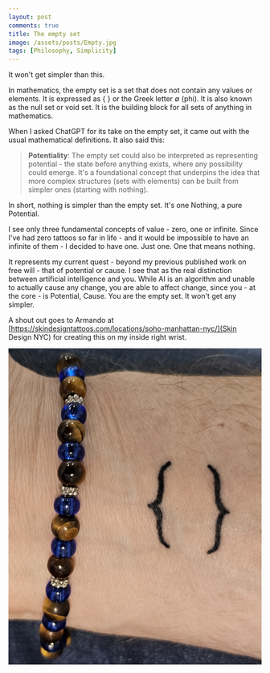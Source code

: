 ```yaml
---
layout: post
comments: true
title: The empty set
image: /assets/posts/Empty.jpg
tags: [Philosophy, Simplicity]
---
```


It won't get simpler than this.
 
In mathematics, the empty set is a set that does not contain any values
or elements. It is expressed as { } or the Greek letter ∅ (phi). It is also
known as the null set or void set. It is the building block for all sets of
anything in mathematics. 

When I asked ChatGPT for its take on the empty set, it came out with the usual
mathematical definitions. It also said this:

> **Potentiality**: The empty set could also be interpreted as representing potential - the state before anything exists, where any possibility could emerge. It's a foundational concept that underpins the idea that more complex structures (sets with elements) can be built from simpler ones (starting with nothing).

In short, nothing is simpler than the empty set. It's one Nothing, a pure
Potential.

I see only three fundamental concepts of value - zero, one or infinite. Since
I've had zero tattoos so far in life - and it would be impossible to have an
infinite of them - I decided to have one. Just one. One that means nothing.

It represents my current quest - beyond my previous published work on free
will - that of potential or cause. I see that as the real distinction between
artificial intelligence and you. While AI is an algorithm and unable to
actually cause any change, you are able to affect change, since you - at the
core - is Potential, Cause. You are the empty set. It won't get any simpler.

A shout out goes to Armando at
[https://skindesigntattoos.com/locations/soho-manhattan-nyc/](Skin Design NYC)
for creating this on my inside right wrist.

![](/assets/posts/Empty.jpg)
